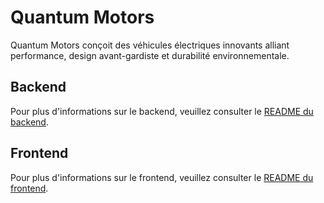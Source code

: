 # Quantum Motors

Quantum Motors conçoit des véhicules électriques innovants alliant performance, design avant-gardiste et durabilité environnementale.


## Backend

Pour plus d'informations sur le backend, veuillez consulter le [README du backend](./clo5-backend-master/README.md).

## Frontend

Pour plus d'informations sur le frontend, veuillez consulter le [README du frontend](./clo5-front-main/README.md).
